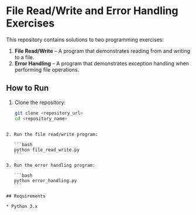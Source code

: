 # File Read/Write and Error Handling Exercises

This repository contains solutions to two programming exercises:

1. **File Read/Write** – A program that demonstrates reading from and writing to a file.
2. **Error Handling** – A program that demonstrates exception handling when performing file operations.

## How to Run

1. Clone the repository:
   ```bash
   git clone <repository_url>
   cd <repository_name>
````

2. Run the file read/write program:

   ```bash
   python file_read_write.py
   ```

3. Run the error handling program:

   ```bash
   python error_handling.py
   ```

## Requirements

* Python 3.x


